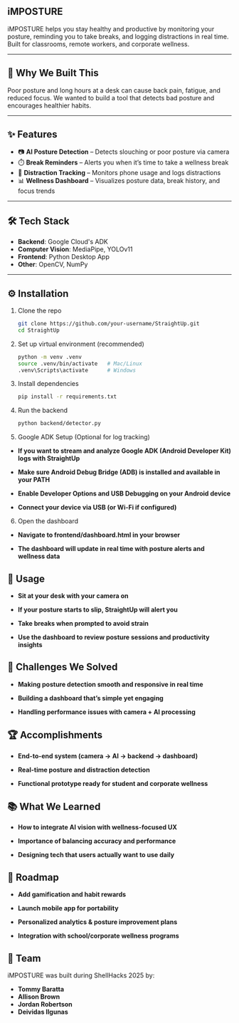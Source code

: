 ## iMPOSTURE 

iMPOSTURE helps you stay healthy and productive by monitoring your posture, reminding you to take breaks, and logging distractions in real time. Built for classrooms, remote workers, and corporate wellness.  

---

## 🚀 Why We Built This  
Poor posture and long hours at a desk can cause back pain, fatigue, and reduced focus. We wanted to build a tool that detects bad posture and encourages healthier habits.  

---

## ✨ Features  
- 📷 **AI Posture Detection** – Detects slouching or poor posture via camera  
- ⏱️ **Break Reminders** – Alerts you when it’s time to take a wellness break  
- 📱 **Distraction Tracking** – Monitors phone usage and logs distractions  
- 📊 **Wellness Dashboard** – Visualizes posture data, break history, and focus trends  

---

## 🛠️ Tech Stack  
- **Backend**: Google Cloud's ADK  
- **Computer Vision**: MediaPipe, YOLOv11  
- **Frontend**: Python Desktop App
- **Other**: OpenCV, NumPy  

---

## ⚙️ Installation  

1. Clone the repo  
   ```bash
   git clone https://github.com/your-username/StraightUp.git
   cd StraightUp

2. Set up virtual environment (recommended)
    ```bash
    python -m venv .venv
    source .venv/bin/activate   # Mac/Linux
    .venv\Scripts\activate      # Windows

3. Install dependencies
   ```bash
   pip install -r requirements.txt

4. Run the backend
    ```bash
    python backend/detector.py
    
5. Google ADK Setup (Optional for log tracking)

- **If you want to stream and analyze Google ADK (Android Developer Kit) logs with StraightUp**

- **Make sure Android Debug Bridge (ADB) is installed and available in your PATH**

- **Enable Developer Options and USB Debugging on your Android device**

- **Connect your device via USB (or Wi-Fi if configured)**

6. Open the dashboard
- **Navigate to frontend/dashboard.html in your browser**

- **The dashboard will update in real time with posture alerts and wellness data**  

## 🎯 Usage

- **Sit at your desk with your camera on**

- **If your posture starts to slip, StraightUp will alert you**

- **Take breaks when prompted to avoid strain**

- **Use the dashboard to review posture sessions and productivity insights**

## 🚧 Challenges We Solved

- **Making posture detection smooth and responsive in real time**

- **Building a dashboard that’s simple yet engaging**

- **Handling performance issues with camera + AI processing**

## 🏆 Accomplishments

- **End-to-end system (camera → AI → backend → dashboard)**

- **Real-time posture and distraction detection**

- **Functional prototype ready for student and corporate wellness**

## 📚 What We Learned

- **How to integrate AI vision with wellness-focused UX**

- **Importance of balancing accuracy and performance**

- **Designing tech that users actually want to use daily**

## 🔮 Roadmap

- **Add gamification and habit rewards**

- **Launch mobile app for portability**

- **Personalized analytics & posture improvement plans**

- **Integration with school/corporate wellness programs**

## 👥 Team

iMPOSTURE was built during ShellHacks 2025 by:

- **Tommy Baratta**
- **Allison Brown**
- **Jordan Robertson**
- **Deividas Ilgunas**



